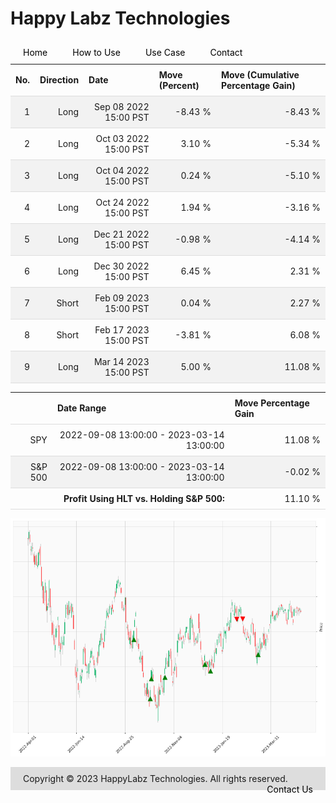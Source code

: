 <style>
.hits {
            border-collapse: collapse;
            width: 100%;
        }
        .hits th, td {
            padding: 8px;
            border-bottom: 1px solid #ddd;
        }
        
        .hits td {text-align: right;}
        .hits th {text-align: left;}
        
        .hits tr:nth-child(even) {
            background-color: #f2f2f2;
        }
        
        .chartCol {
            width: 50%;
            float: left;
            padding: 20px;
        }  
</style>
    
<style>
nav {
  width: 100%;
  background-color: #dddddd;
  margin: 0;
  padding: 0;
}

nav ul {
  list-style-type: none;
  margin: 0;
  padding: 0;
}

nav li {
  float: left;
  margin: 0 10px !important;
}

nav a {
  display: block;
  padding: 10px;
  text-decoration: none;
  color: #000000;
}

nav a:hover {
  background-color: #ffffff;
  color: #000000;
}
</style>

<style>
footer {
  background-color: #dddddd;
  margin-top: 10px;
  padding: 10px;
}

footer p {
  color: #000000;
  font-size: 12px;
}

footer ul {
  list-style-type: none;
  margin: 0;
  padding: 0;
}

footer li {
  display: inline-block;
  margin: 0 10px;
}

footer a {
  color: #000000;
  text-decoration: none;
}
</style>

# Happy Labz Technologies

<div>
<nav class="px-3 markdown-body">
  <ul>
    <li><a href="{% link index.md %}">Home</a></li>
    <li><a href="{% link navPages/how_to_use.md %}">How to Use</a></li>
    <li><a href="{% link usecase/usecase.md %}">Use Case</a></li>
    <li><a href="{% link navPages/contact.md %}">Contact</a></li>
  </ul>
</nav>
</div>

<br>

<table class="hits">
    <tr>
        <th>No.</th>
        <th>Direction</th>
        <th>Date</th>
        <th>Move (Percent)</th>
        <th>Move (Cumulative Percentage Gain)</th>
      </tr>
    <tr>
        <td>1</td>
        <td>Long</td>
        <td>Sep 08 2022 15:00 PST</td>
        <td>-8.43 %</td>
        <td>-8.43 %</td>
    </tr>
    <tr>
        <td>2</td>
        <td>Long</td>
        <td>Oct 03 2022 15:00 PST</td>
        <td>3.10 %</td>
        <td>-5.34 %</td>
    </tr>
    <tr>
        <td>3</td>
        <td>Long</td>
        <td>Oct 04 2022 15:00 PST</td>
        <td>0.24 %</td>
        <td>-5.10 %</td>
    </tr>
    <tr>
        <td>4</td>
        <td>Long</td>
        <td>Oct 24 2022 15:00 PST</td>
        <td>1.94 %</td>
        <td>-3.16 %</td>
    </tr>
    <tr>
        <td>5</td>
        <td>Long</td>
        <td>Dec 21 2022 15:00 PST</td>
        <td>-0.98 %</td>
        <td>-4.14 %</td>
    </tr>
    <tr>
        <td>6</td>
        <td>Long</td>
        <td>Dec 30 2022 15:00 PST</td>
        <td>6.45 %</td>
        <td>2.31 %</td>
    </tr>
    <tr>
        <td>7</td>
        <td>Short</td>
        <td>Feb 09 2023 15:00 PST</td>
        <td>0.04 %</td>
        <td>2.27 %</td>
    </tr>
    <tr>
        <td>8</td>
        <td>Short</td>
        <td>Feb 17 2023 15:00 PST</td>
        <td>-3.81 %</td>
        <td>6.08 %</td>
    </tr>
    <tr>
        <td>9</td>
        <td>Long</td>
        <td>Mar 14 2023 15:00 PST</td>
        <td>5.00 %</td>
        <td>11.08 %</td>
    </tr>
    
</table>
    <table class="hits">
<thead>
<th></th>
<th>Date Range</th>
<th>Move Percentage Gain</th>
</thead>
<tbody>
<tr>
<td>SPY</td>
<td>2022-09-08 13:00:00 - 2023-03-14 13:00:00</td>
<td>11.08 %</td>
</tr>
<tr>
<td>S&P 500</td>
<td>2022-09-08 13:00:00 - 2023-03-14 13:00:00</td>
<td>-0.02 %</td>
</tr>
<tr>
<td></td>
<td style="text-align: right;"><b>Profit Using HLT vs. Holding S&P 500:</b></td>
<td>11.10 %</td>
</tr>
</tbody>
</table>

![Plot](charts/SPY.png)
<footer>
    <ul>
        <li>Copyright &copy; 2023 HappyLabz Technologies. All rights reserved.</li>
        <li style="float: right"><a href="mailto:mark@happylabz.tech?subject=Let's Talk">Contact Us</a></li>
    </ul>
</footer>
